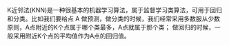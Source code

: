 K近邻法(KNN)是一种很基本的机器学习算法，属于监督学习类算法，可用于回归和分类。比如我们要给点 A 做预测，做分类的时候，我们经常采用多数服从少数原则，A点附近的K个点属于哪个类最多，A点就属于那个类；
做回归的时候，一般采用附近K个点的平均值作为A点的回归值。    
